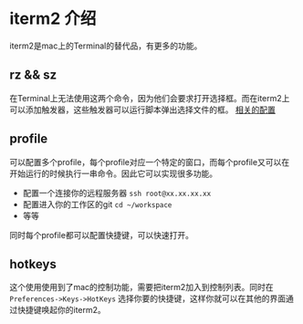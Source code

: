 # iterm2 介绍

iterm2是mac上的Terminal的替代品，有更多的功能。

## rz && sz
在Terminal上无法使用这两个命令，因为他们会要求打开选择框。而在iterm2上可以添加触发器，这些触发器可以运行脚本弹出选择文件的框。
[相关的配置](https://blog.51cto.com/oldboy/588592)

## profile
可以配置多个profile，每个profile对应一个特定的窗口，而每个profile又可以在开始运行的时候执行一串命令。因此它可以实现很多功能。
- 配置一个连接你的远程服务器 `ssh root@xx.xx.xx.xx`
- 配置进入你的工作区的git `cd ~/workspace`
- 等等

同时每个profile都可以配置快捷键，可以快速打开。

## hotkeys
这个使用使用到了mac的控制功能，需要把iterm2加入到控制列表。同时在 `Preferences->Keys->HotKeys` 选择你要的快捷键，这样你就可以在其他的界面通过快捷键唤起你的iterm2。